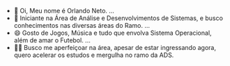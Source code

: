 - 👋 Oi, Meu nome é Orlando Neto. ...
- 👀 Iniciante na Área de Análise e Desenvolvimentos de Sistemas, e busco conhecimentos nas diversas áreas do Ramo. ...
- 😄 Gosto de Jogos, Música e tudo que envolva Sistema Operacional, além de amar o Futebol. ...
- 👩‍💻 Busco me aperfeiçoar na área, apesar de estar ingressando agora, quero acelerar os estudos e mergulha no ramo da ADS.
<!---
OrlandoNet0/OrlandoNet0 is a ✨ special ✨ repository because its `README.md` (this file) appears on your GitHub profile.
You can click the Preview link to take a look at your changes.
--->

